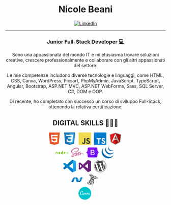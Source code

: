 <div align="center">
<h1>Nicole Beani</h1>
   <a href="https://www.linkedin.com/in/nicole-beani-webdeveloper/">
      <img src="https://img.shields.io/badge/LinkedIn-yellow?style=for-the-badge&logo=linkedin&logoColor=white" alt="LinkedIn"/>
    </a>
  <hr>
<h3>Junior Full-Stack Developer 💻</h3>
  <p>Sono una appassionata del mondo IT e mi etusiasma trovare soluzioni creative, crescere professionalmente e collaborare con gli altri appassionati del settore.  </p>
  <p>Le mie competenze includono diverse tecnologie e linguaggi, come HTML, CSS, Canva, WordPress, Picsart, PhpMyAdmin, JavaScript, TypeScript, Angular, Bootstrap, ASP.NET MVC, ASP.NET WebForms, Sass, SQL Server, C#, DOM e OOP.</p>
  <p>
    Di recente, ho completato con successo un corso di sviluppo Full-Stack, ottenendo la relativa certificazione.
  </p>
  <h2>DIGITAL SKILLS 👩🏻‍💻</h2>
  <div>
  <img src="https://github.com/devicons/devicon/blob/master/icons/html5/html5-original.svg" title="Html5" alt="hmlt" width="40" height="40"/>&nbsp;
  <img src="https://github.com/devicons/devicon/blob/master/icons/css3/css3-original.svg" title="CSS" alt="CSS" width="40" height="40"/>&nbsp;
  <img src="https://github.com/devicons/devicon/blob/master/icons/javascript/javascript-original.svg" title="JS" alt="Js" width="40" height="40"/>&nbsp;
  <img src="https://github.com/devicons/devicon/blob/master/icons/typescript/typescript-original.svg" title="Typescript" alt="Ts" width="40" height="40"/>&nbsp;
  <img src="https://github.com/devicons/devicon/blob/master/icons/angularjs/angularjs-original.svg" title="AngularJs" alt="angularJs" width="40" height="40"/>&nbsp;
  </div>
  <div>
  <img src="https://github.com/devicons/devicon/blob/master/icons/nodejs/nodejs-plain-wordmark.svg" title="NodeJS" alt="nodeJs" width="40" height="40"/>&nbsp;
  <img src="https://github.com/devicons/devicon/blob/master/icons/sass/sass-original.svg" title="Sass" alt="sass" width="40" height="40"/>&nbsp;
  <img src="https://github.com/devicons/devicon/blob/master/icons/bootstrap/bootstrap-original.svg" title="Bootstrap" alt="bootstrap" width="40" height="40"/>&nbsp;
  <img src="https://github.com/devicons/devicon/blob/master/icons/jquery/jquery-original.svg" title="Jquery" alt="jquery" width="40" height="40"/>&nbsp;
  </div>
   <div>
  <img src="https://github.com/devicons/devicon/blob/master/icons/vscode/vscode-original.svg" title="VsCode" alt="VsCore" width="40" height="40"/>&nbsp;
  <img src="https://github.com/devicons/devicon/blob/master/icons/visualstudio/visualstudio-plain.svg" title="Vs" alt="Vstudio" width="40" height="40"/>&nbsp;
  <img src="https://github.com/devicons/devicon/blob/master/icons/wordpress/wordpress-plain.svg" title="Wordpress" alt="wp" width="40" height="40"/>&nbsp;
  </div>
  <div>
  <img src="https://github.com/devicons/devicon/blob/master/icons/dot-net/dot-net-original.svg" title="Dot-Net" alt="dot-net" width="40" height="40"/>&nbsp;
  <img src="https://github.com/devicons/devicon/blob/master/icons/microsoftsqlserver/microsoftsqlserver-plain.svg" title="SQL" alt="Sass" width="40" height="40"/>&nbsp;
  </div>
    <div>
  <img src="https://github.com/devicons/devicon/blob/master/icons/canva/canva-original.svg" title="Canva" alt="canva" width="40" height="40"/>&nbsp;
  </div>
</div>

